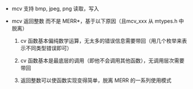 * mcv 支持 bmp, jpeg, png 读取，写入

* mcv 返回整数 而不是 MERR*，基于以下原因（且mcv_xxx 从 mtypes.h 中脱离）

  1. cv 函数基本偏纯数学运算，无太多的错误信息需要带回（用几个枚举来表示不同类型错误即可）

  2. cv 函数基本是最底层的调用（即他不会调用其他函数），无调用层次需要带回

  3. 返回整数可以使函数实现变得简单，脱离 MERR 的一系列使用模式
